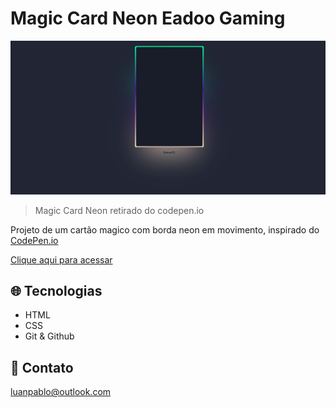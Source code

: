 # Magic Card Neon Eadoo Gaming

![preview](./.github/preview.png)

>Magic Card Neon retirado do codepen.io

Projeto de um cartão magico com borda neon em movimento, inspirado do [CodePen.io](https://codepen.io/gayane-gasparyan/pen/jOmaBQK)

[Clique aqui para acessar](https://eadoo-card.vercel.app/)

## 🌐 Tecnologias 

- HTML
- CSS
- Git & Github

## 📱 Contato

luanpablo@outlook.com